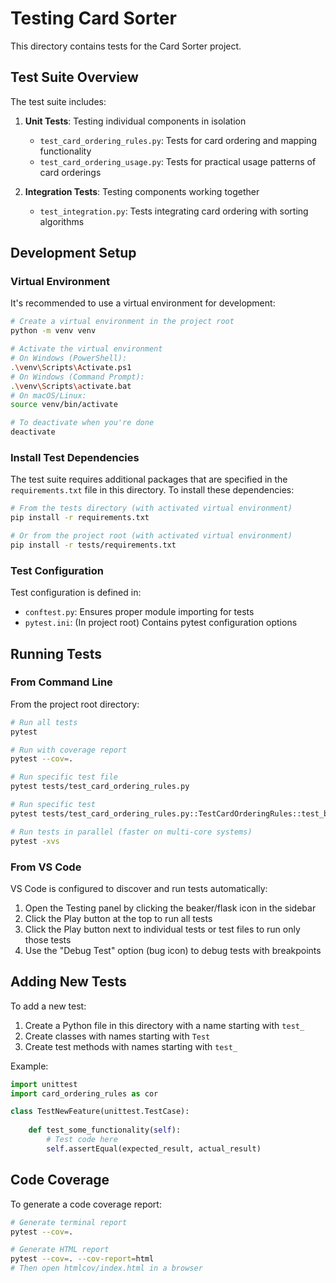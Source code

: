 # Testing Card Sorter

This directory contains tests for the Card Sorter project.

## Test Suite Overview

The test suite includes:

1. **Unit Tests**: Testing individual components in isolation
   - `test_card_ordering_rules.py`: Tests for card ordering and mapping functionality
   - `test_card_ordering_usage.py`: Tests for practical usage patterns of card orderings

2. **Integration Tests**: Testing components working together
   - `test_integration.py`: Tests integrating card ordering with sorting algorithms

## Development Setup

### Virtual Environment

It's recommended to use a virtual environment for development:

```bash
# Create a virtual environment in the project root
python -m venv venv

# Activate the virtual environment
# On Windows (PowerShell):
.\venv\Scripts\Activate.ps1
# On Windows (Command Prompt):
.\venv\Scripts\activate.bat
# On macOS/Linux:
source venv/bin/activate

# To deactivate when you're done
deactivate
```

### Install Test Dependencies

The test suite requires additional packages that are specified in the `requirements.txt` file in this directory. To install these dependencies:

```bash
# From the tests directory (with activated virtual environment)
pip install -r requirements.txt

# Or from the project root (with activated virtual environment)
pip install -r tests/requirements.txt
```

### Test Configuration

Test configuration is defined in:
- `conftest.py`: Ensures proper module importing for tests
- `pytest.ini`: (In project root) Contains pytest configuration options

## Running Tests

### From Command Line

From the project root directory:

```bash
# Run all tests
pytest

# Run with coverage report
pytest --cov=.

# Run specific test file
pytest tests/test_card_ordering_rules.py

# Run specific test
pytest tests/test_card_ordering_rules.py::TestCardOrderingRules::test_bridge_mapping_conversion

# Run tests in parallel (faster on multi-core systems)
pytest -xvs
```

### From VS Code

VS Code is configured to discover and run tests automatically:

1. Open the Testing panel by clicking the beaker/flask icon in the sidebar
2. Click the Play button at the top to run all tests
3. Click the Play button next to individual tests or test files to run only those tests
4. Use the "Debug Test" option (bug icon) to debug tests with breakpoints

## Adding New Tests

To add a new test:

1. Create a Python file in this directory with a name starting with `test_`
2. Create classes with names starting with `Test`
3. Create test methods with names starting with `test_`

Example:

```python
import unittest
import card_ordering_rules as cor

class TestNewFeature(unittest.TestCase):
    
    def test_some_functionality(self):
        # Test code here
        self.assertEqual(expected_result, actual_result)
```

## Code Coverage

To generate a code coverage report:

```bash
# Generate terminal report
pytest --cov=.

# Generate HTML report
pytest --cov=. --cov-report=html
# Then open htmlcov/index.html in a browser
```

